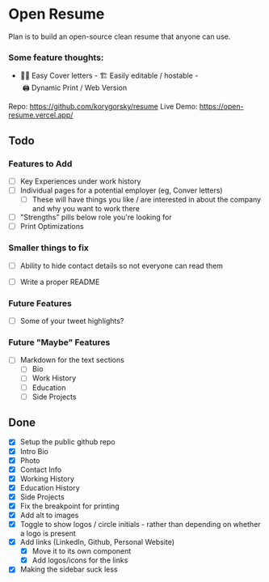 # Open Resume

Plan is to build an open-source clean resume that anyone can use.

### Some feature thoughts:

- 🧑‍💼 Easy Cover letters
- 🏗 Easily editable / hostable
- 🖨 Dynamic Print / Web Version

Repo: https://github.com/korygorsky/resume
Live Demo: https://open-resume.vercel.app/

## Todo

### Features to Add
- [ ] Key Experiences under work history
- [ ] Individual pages for a potential employer (eg, Conver letters)
    - [ ] These will have things you like / are interested in about the company and why you want to work there
- [ ] "Strengths" pills below role you're looking for
- [ ] Print Optimizations
  
### Smaller things to fix
- [ ] Ability to hide contact details so not everyone can read them
- [ ] Write a proper README


### Future Features
- [ ] Some of your tweet highlights?

### Future "Maybe" Features
- [ ] Markdown for the text sections
  - [ ] Bio
  - [ ] Work History
  - [ ] Education
  - [ ] Side Projects

## Done

- [x] Setup the public github repo
- [x] Intro Bio
- [x] Photo
- [x] Contact Info
- [x] Working History
- [x] Education History
- [x] Side Projects
- [x] Fix the breakpoint for printing
- [x] Add alt to images
- [x] Toggle to show logos / circle initials - rather than depending on whether a logo is present
- [x] Add links (LinkedIn, Github, Personal Website)
  - [x] Move it to its own component
  - [x] Add logos/icons for the links
- [x] Making the sidebar suck less